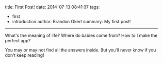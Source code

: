 title: First Post!
date: 2014-07-13 08:41:07
tags:
  - first
  - introduction
author: Brandon Okert
summary: My first post!
---

What's the meaning of life? Where do babies come from? How to I make the perfect app?

You may or may not find all the answers inside. But you'll never know if you don't keep reading!

